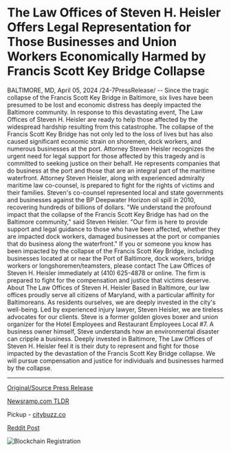 # The Law Offices of Steven H. Heisler Offers Legal Representation for Those Businesses and Union Workers Economically Harmed by Francis Scott Key Bridge Collapse

BALTIMORE, MD, April 05, 2024 /24-7PressRelease/ -- Since the tragic collapse of the Francis Scott Key Bridge in Baltimore, six lives have been presumed to be lost and economic distress has deeply impacted the Baltimore community. In response to this devastating event, The Law Offices of Steven H. Heisler are ready to help those affected by the widespread hardship resulting from this catastrophe.   The collapse of the Francis Scott Key Bridge has not only led to the loss of lives but has also caused significant economic strain on shoremen, dock workers, and numerous businesses at the port. Attorney Steven Heisler recognizes the urgent need for legal support for those affected by this tragedy and is committed to seeking justice on their behalf. He represents companies that do business at the port and those that are an integral part of the maritime waterfront.  Attorney Steven Heisler, along with experienced admiralty maritime law co-counsel, is prepared to fight for the rights of victims and their families. Steven's co-counsel represented local and state governments and businesses against the BP Deepwater Horizon oil spill in 2010, recovering hundreds of billions of dollars.  "We understand the profound impact that the collapse of the Francis Scott Key Bridge has had on the Baltimore community," said Steven Heisler. "Our firm is here to provide support and legal guidance to those who have been affected, whether they are impacted dock workers, damaged businesses at the port or companies that do business along the waterfront."  If you or someone you know has been impacted by the collapse of the Francis Scott Key Bridge, including businesses located at or near the Port of Baltimore, dock workers, bridge workers or longshoremen/teamsters, please contact The Law Offices of Steven H. Heisler immediately at (410) 625-4878 or online. The firm is prepared to fight for the compensation and justice that victims deserve.  About The Law Offices of Steven H. Heisler Based in Baltimore, our law offices proudly serve all citizens of Maryland, with a particular affinity for Baltimoreans. As residents ourselves, we are deeply invested in the city's well-being. Led by experienced injury lawyer, Steven Heisler, we are tireless advocates for our clients. Steve is a former golden gloves boxer and union organizer for the Hotel Employees and Restaurant Employees Local #7. A business owner himself, Steve understands how an environmental disaster can cripple a business. Deeply invested in Baltimore, The Law Offices of Steven H. Heisler feel it is their duty to represent and fight for those impacted by the devastation of the Francis Scott Key Bridge collapse. We will pursue compensation and justice for individuals and businesses harmed by the collapse. 

---

[Original/Source Press Release](https://www.24-7pressrelease.com/press-release/509845/the-law-offices-of-steven-h-heisler-offers-legal-representation-for-those-businesses-and-union-workers-economically-harmed-by-francis-scott-key-bridge-collapse)
                    

[Newsramp.com TLDR](https://newsramp.com/curated-news/legal-support-offered-in-wake-of-francis-scott-key-bridge-collapse/26aabae03d491bd365805af16e0336cf) 


Pickup - [citybuzz.co](https://citybuzz.co/2024/04/05/baltimore-law-firm-offers-legal-support-for-businesses-and-workers-impacted-by-bridge-collapse)
 



[Reddit Post](https://www.reddit.com/r/newsramp/comments/1bwbvei/legal_support_offered_in_wake_of_francis_scott/) 



![Blockchain Registration](https://cdn.newsramp.app/24-7PressRelease/qrcode/244/5/gainNDQE.webp)